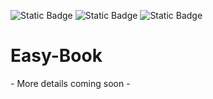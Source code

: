 ![Static Badge](https://img.shields.io/badge/AWS--Lambda-white?style=flat&logo=amazon%20dynamodb&logoColor=white&color=%23FF9900) ![Static Badge](https://img.shields.io/badge/AWS--Lex-white?style=flat&logo=amazonwebservices&logoColor=white&color=%2349B099) ![Static Badge](https://img.shields.io/badge/AWS--RDS-white?logo=Amazon%20RDS&logoColor=white&color=%23527FFF)




# Easy-Book
\- More details coming soon -
